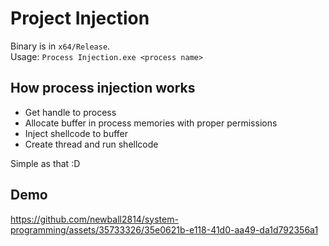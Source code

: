 # Project Injection

Binary is in `x64/Release`. <br>
Usage: `Process Injection.exe <process name>`

## How process injection works
- Get handle to process
- Allocate buffer in process memories with proper permissions
- Inject shellcode to buffer
- Create thread and run shellcode

Simple as that :D

## Demo

https://github.com/newball2814/system-programming/assets/35733326/35e0621b-e118-41d0-aa49-da1d792356a1
